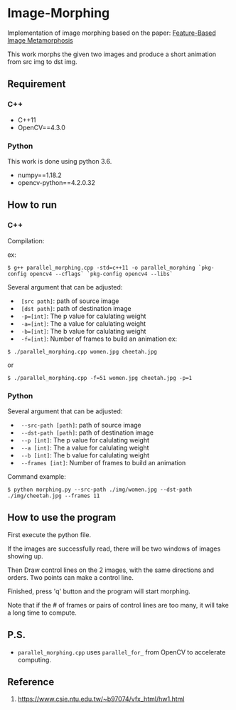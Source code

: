 # Image-Morphing
Implementation of image morphing based on the paper: [Feature-Based Image Metamorphosis](https://www.cs.princeton.edu/courses/archive/fall00/cs426/papers/beier92.pdf)

This work morphs the given two images and produce a short animation from src img to dst img.

## Requirement
### C++
+ C++11
+ OpenCV==4.3.0
### Python
This work is done using python 3.6.
+ numpy==1.18.2
+ opencv-python==4.2.0.32

## How to run
### C++
Compilation:

ex:
```command
$ g++ parallel_morphing.cpp -std=c++11 -o parallel_morphing `pkg-config opencv4 --cflags` `pkg-config opencv4 --libs`
```
Several argument that can be adjusted:
+ ``` [src path]```: path of source image
+ ``` [dst path]```: path of destination image
+ ``` -p=[int]```: The p value for calulating weight
+ ``` -a=[int]```: The a value for calulating weight
+ ``` -b=[int]```: The b value for calulating weight
+ ``` -f=[int]```: Number of frames to build an animation
ex:
```command
$ ./parallel_morphing.cpp women.jpg cheetah.jpg
```
or
```command
$ ./parallel_morphing.cpp -f=51 women.jpg cheetah.jpg -p=1
```

### Python
Several argument that can be adjusted:
+ ``` --src-path [path]```: path of source image
+ ``` --dst-path [path]```: path of destination image
+ ``` --p [int]```: The p value for calulating weight
+ ``` --a [int]```: The a value for calulating weight
+ ``` --b [int]```: The b value for calulating weight
+ ``` --frames [int]```: Number of frames to build an animation

Command example:
```command
$ python morphing.py --src-path ./img/women.jpg --dst-path ./img/cheetah.jpg --frames 11
```

## How to use the program
First execute the python file.

If the images are successfully read, there will be two windows of images showing up.

Then Draw control lines on the 2 images, with the same directions and orders. Two points can make a control line.

Finished, press 'q' button and the program will start morphing.

Note that if the # of frames or pairs of control lines are too many, it will take a long time to compute.

## P.S. 
+ ```parallel_morphing.cpp``` uses ```parallel_for_``` from OpenCV to accelerate computing.

## Reference
1. https://www.csie.ntu.edu.tw/~b97074/vfx_html/hw1.html